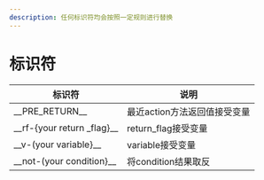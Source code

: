 ```yaml
---
description: 任何标识符均会按照一定规则进行替换
---
```


# 标识符

| 标识符                             | 说明                |
| ------------------------------- | ----------------- |
| \_\_PRE\_RETURN\_\_             | 最近action方法返回值接受变量 |
| \_\_rf-{your return \_flag}\_\_ | return\_flag接受变量  |
| \_\_v-(your variable}\_\_       | variable接受变量      |
| \_\_not-(your condition}\_\_    | 将condition结果取反    |

